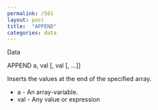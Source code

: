 ```yaml
---
permalink: /581
layout: post
title:  "APPEND"
categories: data
---
```

Data

APPEND a, val [, val [, ...]]

Inserts the values at the end of the specified array.


* a - An array-variable.
* val - Any value or expression

